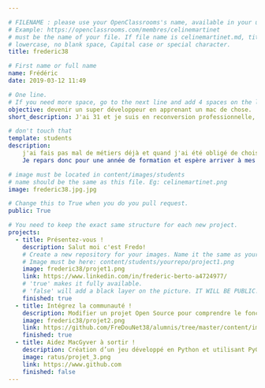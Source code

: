 ```yaml
---

# FILENAME : please use your OpenClassrooms's name, available in your url.
# Example: https://openclassrooms.com/membres/celinemartinet
# must be the name of your file. If file name is celinemartinet.md, title is celinemartinet.
# lowercase, no blank space, Capital case or special character.
title: frederic38

# First name or full name
name: Frédéric
date: 2019-03-12 11:49

# One line.
# If you need more space, go to the next line and add 4 spaces on the left, as in 'description'.
objective: devenir un super développeur en apprenant un mac de chose.
short_description: J'ai 31 et je suis en reconversion professionnelle, je tente de joindre l'utile à l'agréable en me formant dans un domaine qui me plait.

# don't touch that
template: students
description:
    j'ai fais pas mal de métiers déjà et quand j'ai été obligé de choisir une reconversion l'informatique et en particulier la programmation me sont apparus comme la solution.
    Je repars donc pour une année de formation et espère arriver à mes fins : trouver un job dans lequel je m'épanouis et je me plait.

# image must be located in content/images/students
# name should be the same as this file. Eg: celinemartinet.png
image: frederic38.jpg.jpg

# Change this to True when you do you pull request.
public: True

# You need to keep the exact same structure for each new project.
projects:
  - title: Présentez-vous !
    description: Salut moi c'est Fredo!
    # Create a new repository for your images. Name it the same as your nickname and profile picture.
    # Image must be here: content/students/yourrepo/project1.png
    image: frederic38/projet1.png
    link: https://www.linkedin.com/in/frederic-berto-a4724977/
    # 'true' makes it fully available.
    # 'false' will add a black layer on the picture. IT WILL BE PUBLIC!
    finished: true
  - title: Intégrez la communauté !
    description: Modifier un projet Open Source pour comprendre le fonctionnement de Git, de Github et des pull requests. 
    image: frederic38/projet2.png
    link: https://github.com/FreDouNet38/alumnis/tree/master/content/images/students/frederic38
    finished: true
  - title: Aidez MacGyver à sortir !
    description: Création d’un jeu développé en Python et utilisant PyGame.
    image: ratus/projet_3.png
    link: https://www.github.com
    finished: false
---
```


